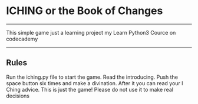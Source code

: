 # ICHING or the Book of Changes
______

This simple game just a learning project my Learn Python3 Cource on codecademy
______

## Rules

Run the iching.py file to start the game. Read the introducing. Push the space button six times and make a divination. After it you can read your I Ching advice. This is just the game! Please do not use it to make real decisions
